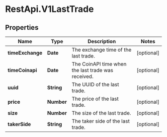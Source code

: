 # RestApi.V1LastTrade

## Properties

Name | Type | Description | Notes
------------ | ------------- | ------------- | -------------
**timeExchange** | **Date** | The exchange time of the last trade. | [optional] 
**timeCoinapi** | **Date** | The CoinAPI time when the last trade was received. | [optional] 
**uuid** | **String** | The UUID of the last trade. | [optional] 
**price** | **Number** | The price of the last trade. | [optional] 
**size** | **Number** | The size of the last trade. | [optional] 
**takerSide** | **String** | The taker side of the last trade. | [optional] 


